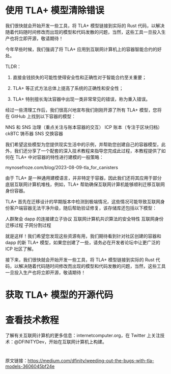 # 使用 TLA+ 模型清除错误

我们很快就会开始开发一些工具，将 TLA+ 模型链接到实际的 Rust 代码，以解决随着代码随时间修改而出现的模型和代码发散的问题，当然，这些工具一旦投入生产也将立即开源，敬请期待！

今年早些时候，我们强调了将 TLA+ 应用到互联网计算机上的容器智能合约的好处。

TLDR：

1) 直接金钱损失的可能性使得安全性和正确性对于智能合约至关重要；

2) TLA+ 等正式方法总体上提高了系统的正确性和安全性；

3) TLA+ 特别擅长淘汰容器中出现一类非常常见的错误，称为重入错误。

经过一些清理工作后，我们很高兴地宣布我们刚刚开源了所有 TLA+ 模型，您将在 GitHub 上找到以下容器的模型：

NNS 和 SNS 治理（重点关注与账本容器的交互）
ICP 账本（专注于区块归档）
ckBTC 铸币器
SNS 交换容器

我们希望这些模型为您提供现实生活中的示例，并帮助您创建自己的容器模型，此外，我们还分享了一个配套的深入技术教程来指导您完成此过程，本教程提供了如何在 TLA+ 中对容器的特性进行建模的一般策略：

mynosefroze.com/blog/2023-08-09-tla_for_canisters

由于 TLA+ 是一种通用建模语言，并非特定于容器，因此我们还将其应用于部分底层互联网计算机堆栈，例如，TLA+ 帮助确保互联网计算机能够顺利迁移互联网身份容器。

TLA+ 首先在迁移设计的早期版本中检测到极端情况，这些情况可能导致互联网身份客户端容器无法干净升级，随后帮助验证修复，该存储库还包括以下模型：

人群聚会 dapp 的连接建立子协议
互联网计算机共识算法的安全特性
互联网身份迁移过程
子网分割过程

就是这样！我们希望您发现这些资源有用，我们期待看到针对社区创建的容器和 dapp 的新 TLA+ 模型，如果您创建了一些，请务必在开发者论坛中让更广泛的 ICP 社区了解。

接下来，我们很快就会开始开发一些工具，将 TLA+ 模型链接到实际的 Rust 代码，以解决随着代码随时间修改而出现的模型和代码发散的问题，当然，这些工具一旦投入生产也将立即开源，敬请期待！

# 获取 TLA+ 模型的开源代码

# 查看技术教程

了解有关互联网计算机的更多信息：internetcomputer.org，在 Twitter 上关注技术：@DFINITYDev，开始在互联网计算机上构建。

# 

原文链接：https://medium.com/dfinity/weeding-out-the-bugs-with-tla-models-3606045bf24e
